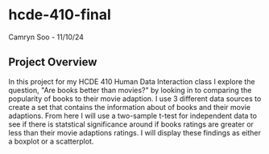 # hcde-410-final
Camryn Soo - 11/10/24

## Project Overview
In this project for my HCDE 410 Human Data Interaction class I explore the question, "Are books better than movies?" by looking in to comparing the popularity of books to their movie adaption. I use 3 different data sources to create a set that contains the information about of books and their movie adaptions. From here I will use a two-sample t-test for independent data to see if there is statstical significance around if books ratings are greater or less than their movie adaptions ratings. I will display these findings as either a boxplot or a scatterplot.
